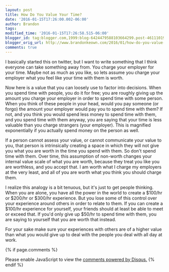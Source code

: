 ```yaml
---
layout: post
title: How Do You Value Your Time?
date: '2016-01-15T17:26:00.002-06:00'
author: Brandon
tags:
modified_time: '2016-01-15T17:26:58.515-06:00'
blogger_id: tag:blogger.com,1999:blog-6424479588103664299.post-4611101997746097283
blogger_orig_url: http://www.brandonkeown.com/2016/01/how-do-you-value-your-time.html
comments: true
---
```


I basically started this on twitter, but I want to write something that I think everyone can take something away from. You charge your employer for your time. Maybe not as much as you like, so lets assume you charge your employer what you feel like your time with them is worth.

Now here is a value that you can loosely use to factor into decisions. When you spend time with people, you do it for free; you are roughly giving up the amount you charge your employer in order to spend time with some person. When you think of these people in your head, would you pay someone (or forgo) the amount your employer would pay you to spend time with them? If not, and you think you would spend less money to spend time with them, and you spend time with them anyway, you are saying that your time is less valuable than you charge strangers (your employer). This is magnified exponentially if you actually spend money on the person as well.

If a person cannot assess your value, or cannot communicate your value to you, that person is intrinsically creating a space in which they will not give you what you are worth in the time you spend with them. So don't spend time with them. Over time, this assumption of non-worth changes your internal value scale of what you are worth, because they treat you like you are worthless, and you accept that. I am worth what I charge my employers at the very least, and all of you are worth what you think you should charge them.

I realize this analogy is a bit tenuous, but it's just to get people thinking. When you are alone, you have all the power in the world to create a $100/hr or $200/hr or $300/hr experience. But you lose some of this control over your experience around others in order to relate to them. If you can create a $100/hr experience for yourself, your friends should at least be able to meet or exceed that. If you'd only give up $50/hr to spend time with them, you are saying to yourself that you are worth that instead.

For your sake make sure your experiences with others are of a higher value than what you would give up to deal with the people you deal with all day at work.

{% if page.comments %}
<div id="disqus_thread"></div>
<script>
    /**
     *  RECOMMENDED CONFIGURATION VARIABLES: EDIT AND UNCOMMENT THE SECTION BELOW TO INSERT DYNAMIC VALUES FROM YOUR PLATFORM OR CMS.
     *  LEARN WHY DEFINING THESE VARIABLES IS IMPORTANT: https://disqus.com/admin/universalcode/#configuration-variables
     */
    var PAGE_URL = "http://www.brandonkeown.com/2016/01/how-do-you-value-your-time.html";
    var PAGE_IDENTIFIER = "how-do-you-value-your-time";

    var disqus_config = function () {
        this.page.url = PAGE_URL;  // Replace PAGE_URL with your page's canonical URL variable
        this.page.identifier = PAGE_IDENTIFIER; // Replace PAGE_IDENTIFIER with your page's unique identifier variable
    };

    (function() {  // DON'T EDIT BELOW THIS LINE
        var d = document, s = d.createElement('script');

        s.src = '//theqabalist.disqus.com/embed.js';

        s.setAttribute('data-timestamp', +new Date());
        (d.head || d.body).appendChild(s);
    })();
</script>
<noscript>Please enable JavaScript to view the <a href="https://disqus.com/?ref_noscript" rel="nofollow">comments powered by Disqus.</a></noscript>
{% endif %}
